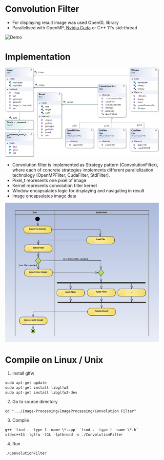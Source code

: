 # Convolution Filter

- For displaying result image was used OpenGL library
- Parallelised with OpenMP, [Nvidia Cuda](http://www.nvidia.com/object/cuda_home_new.html) or C++ 11's std::thread

![Demo](demo.gif)

# Implementation
![Classes](Classes.png)

- Convolution filter is implemented as Strategy pattern (ConvolutionFilter), where each of concrete strategies implements different parallelization technology (OpenMPFilter, CudaFilter, StdFilter).
- Pixel_t represents one pixel of image
- Kernel represents convolution filter kernel
- Window encapsulates logic for displaying and navigating in result
- Image encapsulates image data

![Activity](activity.png)

# Compile on Linux / Unix
1. Install glfw
```
sudo apt-get update
sudo apt-get install libglfw3
sudo apt-get install libglfw3-dev
```
2. Go to source directory
```
cd ".../Image-Processing/ImageProcessing/Convolution Filter"
```
3. Compile
```
g++ `find . -type f -name \*.cpp` `find . -type f -name \*.h` -std=c++14 -lglfw -lGL -lpthread -o ./ConvolutionFilter
```
4. Run
```
./ConvolutionFilter
```